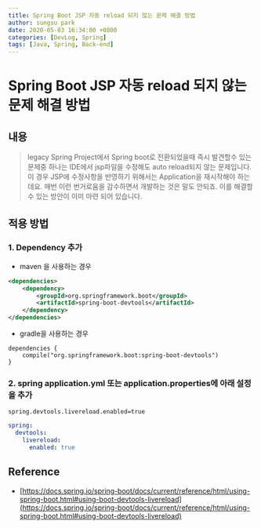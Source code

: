 ```yaml
---
title: Spring Boot JSP 자동 reload 되지 않는 문제 해결 방법
author: sungsu park
date: 2020-05-03 16:34:00 +0800
categories: [DevLog, Spring]
tags: [Java, Spring, Back-end]
---
```


# Spring Boot JSP 자동 reload 되지 않는 문제 해결 방법
## 내용
> legacy Spring Project에서 Spring boot로 전환되었을때 즉시 발견할수 있는  문제중 하나는 IDE에서 jsp파일을 수정해도 auto reload되지 않는 문제입니다.
> 이 경우 JSP에 수정사항을 반영하기 위해서는 Application을 재시작해야 하는데요. 매번 이런 번거로움을 감수하면서 개발하는 것은 말도 안되죠.
> 이를 해결할수 있는 방안이 이미 마련 되어 있습니다.

## 적용 방법
### 1. Dependency 추가
 - maven 을 사용하는 경우

``` xml
<dependencies>
    <dependency>
        <groupId>org.springframework.boot</groupId>
        <artifactId>spring-boot-devtools</artifactId>
    </dependency>
</dependencies>
```

 - gradle을 사용하는 경우

```
dependencies {
    compile("org.springframework.boot:spring-boot-devtools")
}
```

### 2. spring application.yml 또는 application.properties에 아래 설정을 추가

```
spring.devtools.livereload.enabled=true
```


``` yml
spring:
  devtools:
    livereload:
      enabled: true
```


## Reference
 - [https://docs.spring.io/spring-boot/docs/current/reference/html/using-spring-boot.html#using-boot-devtools-livereload](https://docs.spring.io/spring-boot/docs/current/reference/html/using-spring-boot.html#using-boot-devtools-livereload)
